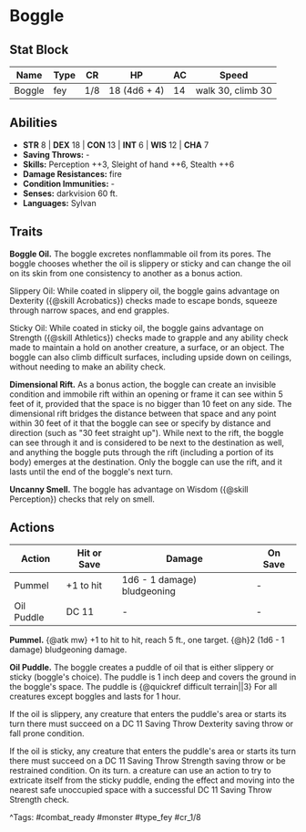 # Boggle

## Stat Block

| Name | Type | CR | HP | AC | Speed |
|------|------|----|----|----|-------|
| Boggle | fey | 1/8 | 18 (4d6 + 4) | 14 | walk 30, climb 30 |

## Abilities

- **STR** 8 | **DEX** 18 | **CON** 13 | **INT** 6 | **WIS** 12 | **CHA** 7
- **Saving Throws:** -  
- **Skills:** Perception ++3, Sleight of hand ++6, Stealth ++6  
- **Damage Resistances:** fire  
- **Condition Immunities:** -  
- **Senses:** darkvision 60 ft.  
- **Languages:** Sylvan

## Traits

**Boggle Oil.** The boggle excretes nonflammable oil from its pores. The boggle chooses whether the oil is slippery or sticky and can change the oil on its skin from one consistency to another as a bonus action.

Slippery Oil: While coated in slippery oil, the boggle gains advantage on Dexterity ({@skill Acrobatics}) checks made to escape bonds, squeeze through narrow spaces, and end grapples.

Sticky Oil: While coated in sticky oil, the boggle gains advantage on Strength ({@skill Athletics}) checks made to grapple and any ability check made to maintain a hold on another creature, a surface, or an object. The boggle can also climb difficult surfaces, including upside down on ceilings, without needing to make an ability check.

**Dimensional Rift.** As a bonus action, the boggle can create an invisible condition and immobile rift within an opening or frame it can see within 5 feet of it, provided that the space is no bigger than 10 feet on any side. The dimensional rift bridges the distance between that space and any point within 30 feet of it that the boggle can see or specify by distance and direction (such as "30 feet straight up"). While next to the rift, the boggle can see through it and is considered to be next to the destination as well, and anything the boggle puts through the rift (including a portion of its body) emerges at the destination. Only the boggle can use the rift, and it lasts until the end of the boggle's next turn.

**Uncanny Smell.** The boggle has advantage on Wisdom ({@skill Perception}) checks that rely on smell.


## Actions

| Action | Hit or Save | Damage | On Save |
|--------|--------------|--------|----------|
| Pummel | +1 to hit | 1d6 - 1 damage) bludgeoning | - |
| Oil Puddle | DC 11 | - | - |

**Pummel.** {@atk mw} +1 to hit to hit, reach 5 ft., one target. {@h}2 (1d6 - 1 damage) bludgeoning damage.

**Oil Puddle.** The boggle creates a puddle of oil that is either slippery or sticky (boggle's choice). The puddle is 1 inch deep and covers the ground in the boggle's space. The puddle is {@quickref difficult terrain||3} For all creatures except boggles and lasts for 1 hour.

If the oil is slippery, any creature that enters the puddle's area or starts its turn there must succeed on a DC 11 Saving Throw Dexterity saving throw or fall prone condition.

If the oil is sticky, any creature that enters the puddle's area or starts its turn there must succeed on a DC 11 Saving Throw Strength saving throw or be restrained condition. On its turn. a creature can use an action to try to extricate itself from the sticky puddle, ending the effect and moving into the nearest safe unoccupied space with a successful DC 11 Saving Throw Strength check.


^Tags: #combat_ready #monster #type_fey #cr_1/8
